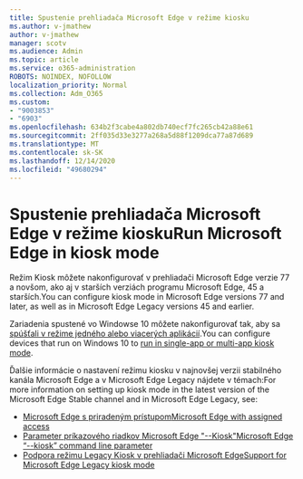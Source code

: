 ```yaml
---
title: Spustenie prehliadača Microsoft Edge v režime kiosku
ms.author: v-jmathew
author: v-jmathew
manager: scotv
ms.audience: Admin
ms.topic: article
ms.service: o365-administration
ROBOTS: NOINDEX, NOFOLLOW
localization_priority: Normal
ms.collection: Adm_O365
ms.custom:
- "9003853"
- "6903"
ms.openlocfilehash: 634b2f3cabe4a802db740ecf7fc265cb42a88e61
ms.sourcegitcommit: 2ff035d33e3277a268a5d88f1209dca77a87d689
ms.translationtype: MT
ms.contentlocale: sk-SK
ms.lasthandoff: 12/14/2020
ms.locfileid: "49680294"
---
```

# <a name="run-microsoft-edge-in-kiosk-mode"></a><span data-ttu-id="8ce8c-102">Spustenie prehliadača Microsoft Edge v režime kiosku</span><span class="sxs-lookup"><span data-stu-id="8ce8c-102">Run Microsoft Edge in kiosk mode</span></span>

<span data-ttu-id="8ce8c-103">Režim Kiosk môžete nakonfigurovať v prehliadači Microsoft Edge verzie 77 a novšom, ako aj v starších verziách programu Microsoft Edge, 45 a starších.</span><span class="sxs-lookup"><span data-stu-id="8ce8c-103">You can configure kiosk mode in Microsoft Edge versions 77 and later, as well as in Microsoft Edge Legacy versions 45 and earlier.</span></span>

<span data-ttu-id="8ce8c-104">Zariadenia spustené vo Windowse 10 môžete nakonfigurovať tak, aby sa [spúšťali v režime jedného alebo viacerých aplikácií](https://go.microsoft.com/fwlink/?linkid=2133659).</span><span class="sxs-lookup"><span data-stu-id="8ce8c-104">You can configure devices that run on Windows 10 to [run in single-app or multi-app kiosk mode](https://go.microsoft.com/fwlink/?linkid=2133659).</span></span>

<span data-ttu-id="8ce8c-105">Ďalšie informácie o nastavení režimu kiosku v najnovšej verzii stabilného kanála Microsoft Edge a v Microsoft Edge Legacy nájdete v témach:</span><span class="sxs-lookup"><span data-stu-id="8ce8c-105">For more information on setting up kiosk mode in the latest version of the Microsoft Edge Stable channel and in Microsoft Edge Legacy, see:</span></span>

- [<span data-ttu-id="8ce8c-106">Microsoft Edge s priradeným prístupom</span><span class="sxs-lookup"><span data-stu-id="8ce8c-106">Microsoft Edge with assigned access</span></span>](https://go.microsoft.com/fwlink/?linkid=2133494)
- [<span data-ttu-id="8ce8c-107">Parameter príkazového riadkov Microsoft Edge "--Kiosk"</span><span class="sxs-lookup"><span data-stu-id="8ce8c-107">Microsoft Edge “--kiosk” command line parameter</span></span>](https://go.microsoft.com/fwlink/?linkid=2133724)
- [<span data-ttu-id="8ce8c-108">Podpora režimu Legacy Kiosk v prehliadači Microsoft Edge</span><span class="sxs-lookup"><span data-stu-id="8ce8c-108">Support for Microsoft Edge Legacy kiosk mode</span></span>](https://go.microsoft.com/fwlink/?linkid=2133725)
